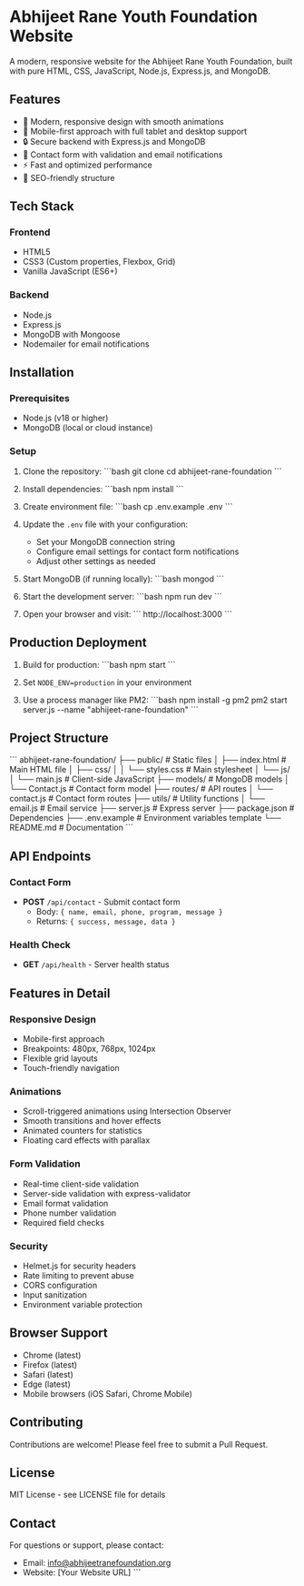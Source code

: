 # Abhijeet Rane Youth Foundation Website

A modern, responsive website for the Abhijeet Rane Youth Foundation, built with pure HTML, CSS, JavaScript, Node.js, Express.js, and MongoDB.

## Features

- 🎨 Modern, responsive design with smooth animations
- 📱 Mobile-first approach with full tablet and desktop support
- 🔒 Secure backend with Express.js and MongoDB
- 📧 Contact form with validation and email notifications
- ⚡ Fast and optimized performance
- 🎯 SEO-friendly structure

## Tech Stack

### Frontend
- HTML5
- CSS3 (Custom properties, Flexbox, Grid)
- Vanilla JavaScript (ES6+)

### Backend
- Node.js
- Express.js
- MongoDB with Mongoose
- Nodemailer for email notifications

## Installation

### Prerequisites
- Node.js (v18 or higher)
- MongoDB (local or cloud instance)

### Setup

1. Clone the repository:
\`\`\`bash
git clone <repository-url>
cd abhijeet-rane-foundation
\`\`\`

2. Install dependencies:
\`\`\`bash
npm install
\`\`\`

3. Create environment file:
\`\`\`bash
cp .env.example .env
\`\`\`

4. Update the `.env` file with your configuration:
   - Set your MongoDB connection string
   - Configure email settings for contact form notifications
   - Adjust other settings as needed

5. Start MongoDB (if running locally):
\`\`\`bash
mongod
\`\`\`

6. Start the development server:
\`\`\`bash
npm run dev
\`\`\`

7. Open your browser and visit:
\`\`\`
http://localhost:3000
\`\`\`

## Production Deployment

1. Build for production:
\`\`\`bash
npm start
\`\`\`

2. Set `NODE_ENV=production` in your environment

3. Use a process manager like PM2:
\`\`\`bash
npm install -g pm2
pm2 start server.js --name "abhijeet-rane-foundation"
\`\`\`

## Project Structure

\`\`\`
abhijeet-rane-foundation/
├── public/                 # Static files
│   ├── index.html         # Main HTML file
│   ├── css/
│   │   └── styles.css     # Main stylesheet
│   └── js/
│       └── main.js        # Client-side JavaScript
├── models/                # MongoDB models
│   └── Contact.js         # Contact form model
├── routes/                # API routes
│   └── contact.js         # Contact form routes
├── utils/                 # Utility functions
│   └── email.js          # Email service
├── server.js             # Express server
├── package.json          # Dependencies
├── .env.example          # Environment variables template
└── README.md             # Documentation
\`\`\`

## API Endpoints

### Contact Form
- **POST** `/api/contact` - Submit contact form
  - Body: `{ name, email, phone, program, message }`
  - Returns: `{ success, message, data }`

### Health Check
- **GET** `/api/health` - Server health status

## Features in Detail

### Responsive Design
- Mobile-first approach
- Breakpoints: 480px, 768px, 1024px
- Flexible grid layouts
- Touch-friendly navigation

### Animations
- Scroll-triggered animations using Intersection Observer
- Smooth transitions and hover effects
- Animated counters for statistics
- Floating card effects with parallax

### Form Validation
- Real-time client-side validation
- Server-side validation with express-validator
- Email format validation
- Phone number validation
- Required field checks

### Security
- Helmet.js for security headers
- Rate limiting to prevent abuse
- CORS configuration
- Input sanitization
- Environment variable protection

## Browser Support

- Chrome (latest)
- Firefox (latest)
- Safari (latest)
- Edge (latest)
- Mobile browsers (iOS Safari, Chrome Mobile)

## Contributing

Contributions are welcome! Please feel free to submit a Pull Request.

## License

MIT License - see LICENSE file for details

## Contact

For questions or support, please contact:
- Email: info@abhijeetranefoundation.org
- Website: [Your Website URL]
\`\`\`
